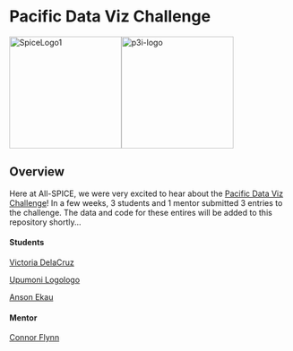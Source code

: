 # Pacific Data Viz Challenge

<div style="display: flex; flex-direction: row;">
    <img src="https://github.com/NSF-ALL-SPICE-Alliance/marine-debris-ML/assets/76076246/1521c60c-e40c-4b39-84ae-8feab2e8c91b" alt="SpiceLogo1" width="200"/>
    <img src="https://github.com/user-attachments/assets/62c99814-6236-47d9-a75e-36c5b5d241e5" alt="p3i-logo" width="200"/>
</div>

## Overview

Here at All-SPICE, we were very excited to hear about the [Pacific Data Viz Challenge](https://pacificdatavizchallenge.org/en)! In a few weeks, 3 students and 1 mentor submitted 3 entries to the challenge. The data and code for these entires will be added to this repository shortly...

#### Students

[Victoria DelaCruz](https://github.com/vdlcruz670)

[Upumoni Logologo](https://github.com/UpumoniLogologo)

[Anson Ekau ](https://github.com/aekau21)

#### Mentor

[Connor Flynn](https://connorflynn.github.io/)
